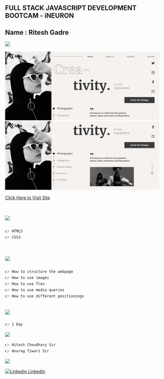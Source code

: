 ## FULL STACK JAVASCRIPT DEVELOPMENT BOOTCAM - iNEURON

## Name : Ritesh Gadre

![](https://img.shields.io/badge/Project%2014-Deployed-green)

![](./Images/SS1.png)
![](./Images/SS2.png)

[Click Here to Visit Site](https://ritesh-saas-landing-page.netlify.app/)

# ![](https://img.shields.io/badge/-Technologies%20Used-blue)
```
👉 HTML5
👉 CSS3
```

# ![](https://img.shields.io/badge/-Learnings-orange)

```
👉 How to structure the webpage
👉 How to use images
👉 How to use flex
👉 How to use media queries
👉 How to use different positionings
```

## ![](https://img.shields.io/badge/-Time%20Taken-orange)
```
👉 1 Day
```

![](https://img.shields.io/badge/-Speacial%20Thanks-orange)
```
👉 Hitesh Choudhary Sir
👉 Anurag Tiwari Sir
```

![](https://img.shields.io/badge/-Connect%20with%20me-blue)

[![Linkedin](https://i.stack.imgur.com/gVE0j.png) LinkedIn](https://www.linkedin.com/in/ritesh-gadre-80a0a9188/)